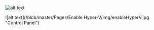 ![alt text](/img/controlPanel.jpg "Control Panel")

![alt text](/blob/master/Pages/Enable Hyper-V/img/enableHyperV.jpg "Control Panel")